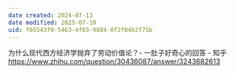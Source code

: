 ```yaml
---
date created: 2024-07-13
date modified: 2025-07-10
uid: f65543f0-5463-4f63-9884-0f2f04b2f75b
---
```


为什么现代西方经济学抛弃了劳动价值论？- 一肚子好奇心的回答 - 知乎  
https://www.zhihu.com/question/30436087/answer/3243682613
